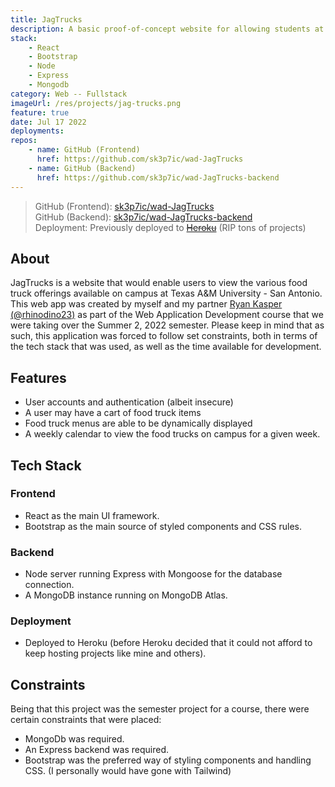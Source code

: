 ```yaml
---
title: JagTrucks
description: A basic proof-of-concept website for allowing students at the TAMU-SA campus to more easily find which food trucks are on campus on a given day, and more.
stack:
    - React
    - Bootstrap
    - Node
    - Express
    - Mongodb
category: Web -- Fullstack
imageUrl: /res/projects/jag-trucks.png
feature: true
date: Jul 17 2022
deployments:
repos:
    - name: GitHub (Frontend)
      href: https://github.com/sk3p7ic/wad-JagTrucks
    - name: GitHub (Backend)
      href: https://github.com/sk3p7ic/wad-JagTrucks-backend
---
```


> GitHub (Frontend): [sk3p7ic/wad-JagTrucks](https://github.com/sk3p7ic/wad-JagTrucks)  
> GitHub (Backend): [sk3p7ic/wad-JagTrucks-backend](https://github.com/sk3p7ic/wad-JagTrucks-backend)  
> Deployment: Previously deployed to ~~[Heroku](https://wad-jagtrucks.herokuapp.com/)~~ (RIP tons of projects)

## About

JagTrucks is a website that would enable users to view the various food truck offerings available on campus at Texas A&M University - San Antonio.
This web app was created by myself and my partner [Ryan Kasper (@rhinodino23)](https://github.com/rhinodino23) as part of the Web Application Development course that we were taking over the Summer 2, 2022 semester.
Please keep in mind that as such, this application was forced to follow set constraints, both in terms of the tech stack that was used, as well as the time available for development.

## Features

- User accounts and authentication (albeit insecure)
- A user may have a cart of food truck items
- Food truck menus are able to be dynamically displayed
- A weekly calendar to view the food trucks on campus for a given week.

## Tech Stack

### Frontend

- React as the main UI framework.
- Bootstrap as the main source of styled components and CSS rules.

### Backend

- Node server running Express with Mongoose for the database connection.
- A MongoDB instance running on MongoDB Atlas.

### Deployment

- Deployed to Heroku (before Heroku decided that it could not afford to keep hosting projects like mine and others).

## Constraints

Being that this project was the semester project for a course, there were certain constraints that were placed:

- MongoDb was required.
- An Express backend was required.
- Bootstrap was the preferred way of styling components and handling CSS. (I personally would have gone with Tailwind)
